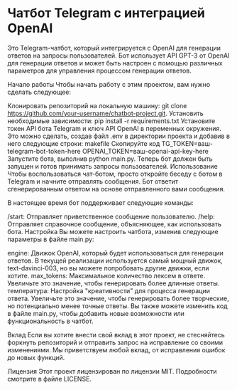 # Чатбот Telegram с интеграцией OpenAI
Это Telegram-чатбот, который интегрируется с OpenAI для генерации ответов на запросы пользователей. Бот использует API GPT-3 от OpenAI для генерации ответов и может быть настроен с помощью различных параметров для управления процессом генерации ответов.

Начало работы
Чтобы начать работу с этим проектом, вам нужно сделать следующее:

Клонировать репозиторий на локальную машину: git clone https://github.com/your-username/chatbot-project.git.
Установить необходимые зависимости: pip install -r requirements.txt
Установите токен API бота Telegram и ключ API OpenAI в переменных окружения. Это можно сделать, создав файл .env в директории проекта и добавив в него следующие строки:
makefile
Скопируйте код
TG_TOKEN=ваш-telegram-bot-token-here
OPENAI_TOKEN=ваш-openai-api-key-here
Запустите бота, выполнив python main.py. Теперь бот должен быть запущен и готов принимать запросы пользователей.
Использование
Чтобы воспользоваться чат-ботом, просто откройте беседу с ботом в Telegram и начните отправлять сообщения. Бот ответит сгенерированным ответом на основе отправленного вами сообщения.

В настоящее время бот поддерживает следующие команды:

/start: Отправляет приветственное сообщение пользователю.
/help: Отправляет справочное сообщение, объясняющее, как использовать бота.
Настройка
Вы можете настроить чатбота, изменив следующие параметры в файле main.py:

engine: Движок OpenAI, который будет использоваться для генерации ответов. В текущей реализации используется самый мощный движок, text-davinci-003, но вы можете попробовать другие движки, если хотите.
max_tokens: Максимальное количество лексем в ответе. Увеличьте это значение, чтобы генерировать более длинные ответы.
температура: Настройка "креативности" для процесса генерации ответа. Увеличьте это значение, чтобы генерировать более творческие, но потенциально менее точные ответы.
Вы также можете изменить код в файле main.py, чтобы добавить новые возможности или функциональность в чатбот.

Вклад
Если вы хотите внести свой вклад в этот проект, не стесняйтесь форкнуть репозиторий и отправить запрос на исправление со своими изменениями. Мы приветствуем любой вклад, от исправления ошибок до новых функций.

Лицензия
Этот проект лицензирован по лицензии MIT. Подробности смотрите в файле LICENSE.
